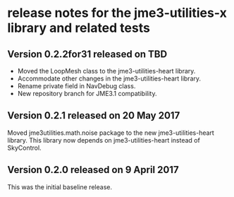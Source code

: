 # release notes for the jme3-utilities-x library and related tests

## Version 0.2.2for31 released on TBD

 + Moved the LoopMesh class to the jme3-utilities-heart library.
 + Accommodate other changes in the jme3-utilities-heart library.
 + Rename private field in NavDebug class.
 + New repository branch for JME3.1 compatibility.

## Version 0.2.1 released on 20 May 2017

Moved jme3utilities.math.noise package to the new jme3-utilities-heart library.
This library now depends on jme3-utilities-heart instead of SkyControl.

## Version 0.2.0 released on 9 April 2017

This was the initial baseline release.